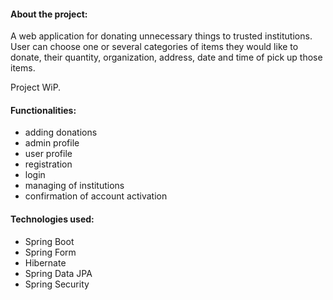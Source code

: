 #### About the project:
A web application for donating unnecessary things to trusted institutions. User can choose one or several categories of items they would like to donate, their quantity, organization, address, date and time of pick up those items. 

Project WiP. 


#### Functionalities:
* adding donations
* admin profile
* user profile
* registration
* login
* managing of institutions
* confirmation of account activation

#### Technologies used:
* Spring Boot
* Spring Form
* Hibernate
* Spring Data JPA
* Spring Security
